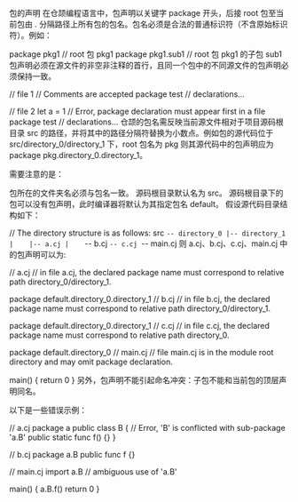 包的声明
在仓颉编程语言中，包声明以关键字 package 开头，后接 root 包至当前包由 . 分隔路径上所有包的包名。包名必须是合法的普通标识符（不含原始标识符）。例如：

package pkg1      // root 包 pkg1
package pkg1.sub1 // root 包 pkg1 的子包 sub1
包声明必须在源文件的非空非注释的首行，且同一个包中的不同源文件的包声明必须保持一致。

// file 1
// Comments are accepted
package test
// declarations...

// file 2
let a = 1 // Error, package declaration must appear first in a file
package test
// declarations...
仓颉的包名需反映当前源文件相对于项目源码根目录 src 的路径，并将其中的路径分隔符替换为小数点。例如包的源代码位于 src/directory_0/directory_1 下，root 包名为 pkg 则其源代码中的包声明应为 package pkg.directory_0.directory_1。

需要注意的是：

包所在的文件夹名必须与包名一致。
源码根目录默认名为 src。
源码根目录下的包可以没有包声明，此时编译器将默认为其指定包名 default。
假设源代码目录结构如下：

// The directory structure is as follows:
src
`-- directory_0
    |-- directory_1
    |    |-- a.cj
    |    `-- b.cj
    `-- c.cj
`-- main.cj
则 a.cj、b.cj、c.cj、main.cj 中的包声明可以为:

// a.cj
// in file a.cj, the declared package name must correspond to relative path directory_0/directory_1.

package default.directory_0.directory_1
// b.cj
// in file b.cj, the declared package name must correspond to relative path directory_0/directory_1.

package default.directory_0.directory_1
// c.cj
// in file c.cj, the declared package name must correspond to relative path directory_0.

package default.directory_0
// main.cj
// file main.cj is in the module root directory and may omit package declaration.

main() {
    return 0
}
另外，包声明不能引起命名冲突：子包不能和当前包的顶层声明同名。

以下是一些错误示例：


// a.cj
package a
public class B { // Error, 'B' is conflicted with sub-package 'a.B'
    public static func f() {}
}

// b.cj
package a.B
public func f {}

// main.cj
import a.B // ambiguous use of 'a.B'

main() {
    a.B.f()
    return 0
}
